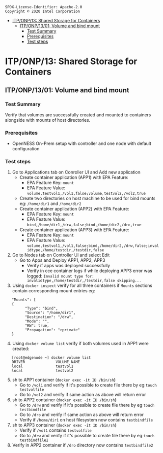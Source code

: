 ```text
SPDX-License-Identifier: Apache-2.0
Copyright © 2020 Intel Corporation
```

- [ITP/ONP/13: Shared Storage for Containers](#itponp13-shared-storage-for-containers)
  - [ITP/ONP/13/01: Volume and bind mount](#itponp1301-volume-and-bind-mount)
    - [Test Summary](#test-summary)
    - [Prerequisites](#prerequisites)
    - [Test steps](#test-steps)

# ITP/ONP/13: Shared Storage for Containers

## ITP/ONP/13/01: Volume and bind mount

### Test Summary

Verify that volumes are successfully created and mounted to containers alongside with mounts of host directories.

### Prerequisites

- OpenNESS On-Prem setup with controller and one node with default configuration 
  
### Test steps

1. Go to Applications tab on Conroller UI and Add new application
   -  Create container application (APP1) with EPA Feature:
      -  EPA Feature Key: `mount`
      -  EPA Feature Value: `volume,testvol1,/vol1,false;volume,testvol2,/vol2,true`
   -  Create two directories on host machine to be used for bind mounts eg: `/home/dir1` and `/home/dir2`
   -  Create container application (APP2) with EPA Feature:
      -  EPA Feature Key: `mount`
      -  EPA Feature Value: `bind,/home/dir1,/drw,false;bind,/home/dir2,/dro,true`
   -  Create container application (APP3) with EPA Feature:
      -  EPA Feature Key: `mount`
      -  EPA Feature Value: `volume,testvol1,/vol1,false;bind,/home/dir2,/drw,false;invalidtype,/home/testdir,/testdir,false`
2. Go to Nodes tab on Controller UI and select Edit
   -  Go to Apps and Deploy APP1, APP2, APP3
      -  Verify if apps was deployed successfully
      -  Verify in cce container logs if while deploying APP3 error was logged: `Invalid mount type for: invalidtype,/home/testdir,/testdir,false skipping...`
3. Using `docker inspect` verify for all three containers if `Mounts` sections contain corresponding mount entries eg: 
```shell
   "Mounts": [
   {
         "Type": "bind",
         "Source": "/home/dir1",
         "Destination": "/drw",
         "Mode": "",
         "RW": true,
         "Propagation": "rprivate"
   }
```
4. Using `docker volume list` verify if both volumes used in APP1 were created:
```shell
   [root@edgenode ~] docker volume list
   DRIVER              VOLUME NAME
   local               testvol1
   local               testvol2
```
5. sh to APP1 container (`docker exec -it ID /bin/sh`)
   - Go to `/vol1` and verify if it's possible to create file there by eg `touch testvolfile`
   - Go to `/vol2` and verify if same action as above will return error
6. sh to APP2 container (`docker exec -it ID /bin/sh`)
   - Go to `/drw` and verify if it's possible to create file there by eg `touch testbindfile`
   - Go to `/dro` and verify if same action as above will return error
   - Verify if `/home/dir1` on host filesystem now contains `testbindfile`
7. sh to APP3 container (`docker exec -it ID /bin/sh`)
   - Verify if `/vol1` contains `testvolfile`
   - Go to `/drw` and verify if it's possible to create file there by eg `touch testbindfile2`
8. Verify in APP2 container if `/dro` directory now contains `testbindfile2`